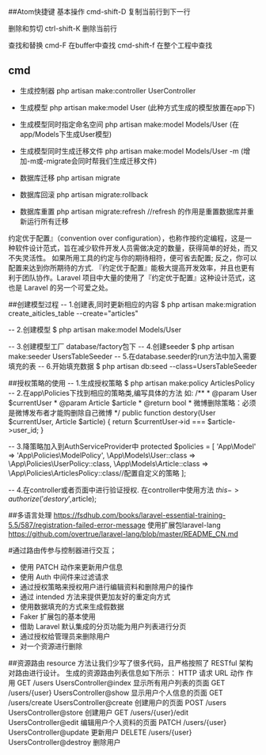 ##Atom快捷键
基本操作
cmd-shift-D 复制当前行到下一行

删除和剪切
ctrl-shift-K 删除当前行

查找和替换
cmd-F 在buffer中查找
cmd-shift-f 在整个工程中查找


##   cmd
- 生成控制器 php artisan make:controller UserController
- 生成模型   php artisan make:model User (此种方式生成的模型放置在app下)
- 生成模型同时指定命名空间  php artisan make:model Models/User (在app/Models下生成User模型)
- 生成模型同时生成迁移文件  php artisan make:model Models/User -m (增加-m或-migrate会同时帮我们生成迁移文件)

- 数据库迁移 php artisan migrate
- 数据库回滚 php artisan migrate:rollback
- 数据库重置 php artisan migrate:refresh        //refresh 的作用是重置数据库并重新运行所有迁移


约定优于配置』（convention over configuration），也称作按约定编程，这是一种软件设计范式，旨在减少软件开发人员需做决定的数量，获得简单的好处，而又不失灵活性。
如果所用工具的约定与你的期待相符，便可省去配置; 反之，你可以配置来达到你所期待的方式.
『约定优于配置』能极大提高开发效率，并且也更有利于团队协作。Laravel 项目中大量的使用了『约定优于配置』这种设计范式，这也是 Laravel 的另一个可爱之处。


##创建模型过程
-- 1.创建表,同时更新相应的内容
$ php artisan make:migration create_aiticles_table --create="articles"

-- 2.创建模型
$ php artisan make:model Models/User

-- 3.创建模型工厂 database/factory包下
-- 4.创建seeder
$ php artisan make:seeder UsersTableSeeder
-- 5.在database.seeder的run方法中加入需要填充的表
-- 6.开始填充数据
$ php artisan db:seed --class=UsersTableSeeder

##授权策略的使用
-- 1.生成授权策略 
$ php artisan make:policy ArticlesPolicy
-- 2.在app\Policies下找到相应的策略类,编写具体的方法
如:
  /**
     * @param User $currentUser
     * @param Article $article
     * @return bool
     * 微博删除策略：必须是微博发布者才能购删除自己微博
     */
    public function destory(User $currentUser, Article $article)
    {
        return $currentUser->id === $article->user_id;
    }
 
-- 3.降策略加入到AuthServiceProvider中
 protected $policies = [
        'App\Model' => 'App\Policies\ModelPolicy',
        \App\Models\User::class  => \App\Policies\UserPolicy::class,
        \App\Models\Article::class  => \App\Policies\ArticlesPolicy::class//配置自定义的策略
    ];

-- 4.在controller或者页面中进行验证授权.
在controller中使用方法
$this->authorize('destory',$article);




##多语言处理
https://fsdhub.com/books/laravel-essential-training-5.5/587/registration-failed-error-message
使用扩展包laravel-lang https://github.com/overtrue/laravel-lang/blob/master/README_CN.md

#通过路由传参与控制器进行交互；
- 使用 PATCH 动作来更新用户信息
- 使用 Auth 中间件来过滤请求
- 通过授权策略来授权用户进行编辑资料和删除用户的操作
- 通过 intended 方法来提供更加友好的重定向方式
- 使用数据填充的方式来生成假数据
- Faker 扩展包的基本使用
- 借助 Laravel 默认集成的分页功能为用户列表进行分页
- 通过授权给管理员来删除用户
- 对一个资源进行删除

##资源路由
resource 方法让我们少写了很多代码，且严格按照了 RESTful 架构对路由进行设计。
生成的资源路由列表信息如下所示：
HTTP 	请求			         URL		         动作	              作用
GET	  /users			       UsersController@index	 显示所有用户列表的页面
GET	  /users/{user}		   UsersController@show	   显示用户个人信息的页面
GET	  /users/create		   UsersController@create	 创建用户的页面
POST	/users			       UsersController@store	 创建用户
GET	  /users/{user}/edit UsersController@edit	   编辑用户个人资料的页面
PATCH	/users/{user}		   UsersController@update	 更新用户
DELETE	/users/{user}		 UsersController@destroy 删除用户
